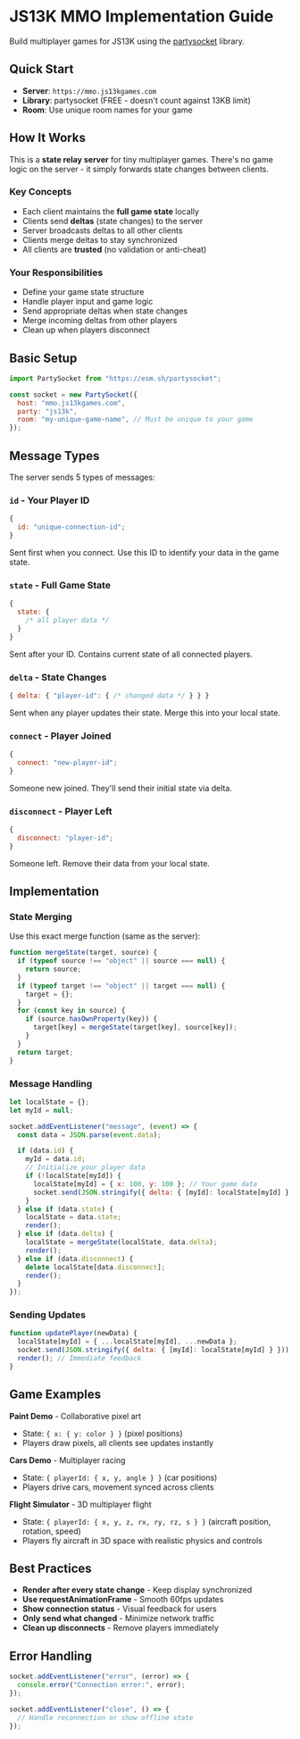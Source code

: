 # JS13K MMO Implementation Guide

Build multiplayer games for JS13K using the [partysocket](https://github.com/partykit/partysocket) library.

## Quick Start

- **Server**: `https://mmo.js13kgames.com`
- **Library**: partysocket (FREE - doesn't count against 13KB limit)
- **Room**: Use unique room names for your game

## How It Works

This is a **state relay server** for tiny multiplayer games. There's no game logic on the server - it simply forwards state changes between clients.

### Key Concepts

- Each client maintains the **full game state** locally
- Clients send **deltas** (state changes) to the server
- Server broadcasts deltas to all other clients
- Clients merge deltas to stay synchronized
- All clients are **trusted** (no validation or anti-cheat)

### Your Responsibilities

- Define your game state structure
- Handle player input and game logic
- Send appropriate deltas when state changes
- Merge incoming deltas from other players
- Clean up when players disconnect

## Basic Setup

```javascript
import PartySocket from "https://esm.sh/partysocket";

const socket = new PartySocket({
  host: "mmo.js13kgames.com",
  party: "js13k",
  room: "my-unique-game-name", // Must be unique to your game
});
```

## Message Types

The server sends 5 types of messages:

### `id` - Your Player ID

```javascript
{
  id: "unique-connection-id";
}
```

Sent first when you connect. Use this ID to identify your data in the game state.

### `state` - Full Game State

```javascript
{
  state: {
    /* all player data */
  }
}
```

Sent after your ID. Contains current state of all connected players.

### `delta` - State Changes

```javascript
{ delta: { "player-id": { /* changed data */ } } }
```

Sent when any player updates their state. Merge this into your local state.

### `connect` - Player Joined

```javascript
{
  connect: "new-player-id";
}
```

Someone new joined. They'll send their initial state via delta.

### `disconnect` - Player Left

```javascript
{
  disconnect: "player-id";
}
```

Someone left. Remove their data from your local state.

## Implementation

### State Merging

Use this exact merge function (same as the server):

```javascript
function mergeState(target, source) {
  if (typeof source !== "object" || source === null) {
    return source;
  }
  if (typeof target !== "object" || target === null) {
    target = {};
  }
  for (const key in source) {
    if (source.hasOwnProperty(key)) {
      target[key] = mergeState(target[key], source[key]);
    }
  }
  return target;
}
```

### Message Handling

```javascript
let localState = {};
let myId = null;

socket.addEventListener("message", (event) => {
  const data = JSON.parse(event.data);

  if (data.id) {
    myId = data.id;
    // Initialize your player data
    if (!localState[myId]) {
      localState[myId] = { x: 100, y: 100 }; // Your game data
      socket.send(JSON.stringify({ delta: { [myId]: localState[myId] } }));
    }
  } else if (data.state) {
    localState = data.state;
    render();
  } else if (data.delta) {
    localState = mergeState(localState, data.delta);
    render();
  } else if (data.disconnect) {
    delete localState[data.disconnect];
    render();
  }
});
```

### Sending Updates

```javascript
function updatePlayer(newData) {
  localState[myId] = { ...localState[myId], ...newData };
  socket.send(JSON.stringify({ delta: { [myId]: localState[myId] } }));
  render(); // Immediate feedback
}
```

## Game Examples

**Paint Demo** - Collaborative pixel art

- State: `{ x: { y: color } }` (pixel positions)
- Players draw pixels, all clients see updates instantly

**Cars Demo** - Multiplayer racing

- State: `{ playerId: { x, y, angle } }` (car positions)
- Players drive cars, movement synced across clients

**Flight Simulator** - 3D multiplayer flight

- State: `{ playerId: { x, y, z, rx, ry, rz, s } }` (aircraft position, rotation, speed)
- Players fly aircraft in 3D space with realistic physics and controls

## Best Practices

- **Render after every state change** - Keep display synchronized
- **Use requestAnimationFrame** - Smooth 60fps updates
- **Show connection status** - Visual feedback for users
- **Only send what changed** - Minimize network traffic
- **Clean up disconnects** - Remove players immediately

## Error Handling

```javascript
socket.addEventListener("error", (error) => {
  console.error("Connection error:", error);
});

socket.addEventListener("close", () => {
  // Handle reconnection or show offline state
});
```
